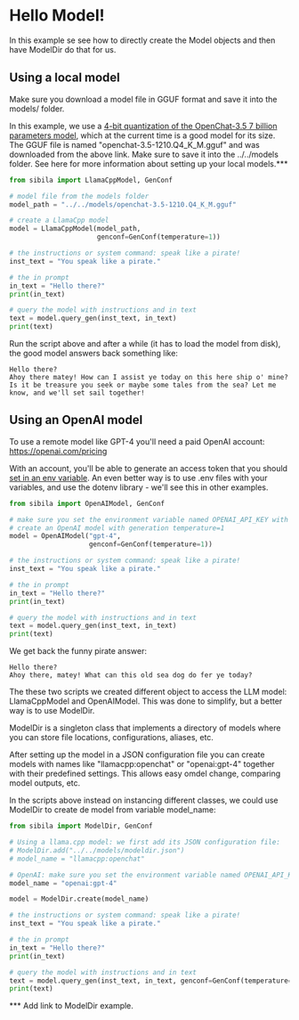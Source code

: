 # Hello Model!

In this example se see how to directly create the Model objects and then have ModelDir do that for us. 


## Using a local model

Make sure you download a model file in GGUF format and save it into the models/ folder.

In this example, we use a [4-bit quantization of the OpenChat-3.5 7 billion parameters model](https://huggingface.co/TheBloke/openchat-3.5-1210-GPTQ), which at the current time is a good model for its size. The GGUF file is named "openchat-3.5-1210.Q4_K_M.gguf" and was downloaded from the above link.
Make sure to save it into the ../../models folder. See here for more information about setting up your local models.***


``` py
from sibila import LlamaCppModel, GenConf

# model file from the models folder
model_path = "../../models/openchat-3.5-1210.Q4_K_M.gguf"

# create a LlamaCpp model
model = LlamaCppModel(model_path,
                      genconf=GenConf(temperature=1))

# the instructions or system command: speak like a pirate!
inst_text = "You speak like a pirate."

# the in prompt
in_text = "Hello there?"
print(in_text)

# query the model with instructions and in text
text = model.query_gen(inst_text, in_text)
print(text)
```

Run the script above and after a while (it has to load the model from disk), the good model answers back something like:

```
Hello there?
Ahoy there matey! How can I assist ye today on this here ship o' mine? Is it be treasure you seek or maybe some tales from the sea? Let me know, and we'll set sail together!
```


## Using an OpenAI model

To use a remote model like GPT-4 you'll need a paid OpenAI account: https://openai.com/pricing

With an account, you'll be able to generate an access token that you should [set in an env variable](../../docs/getting-started.md). An even better way is to use .env files with your variables, and use the dotenv library - we'll see this in other examples.


``` py
from sibila import OpenAIModel, GenConf

# make sure you set the environment variable named OPENAI_API_KEY with your API key.
# create an OpenAI model with generation temperature=1
model = OpenAIModel("gpt-4",
                    genconf=GenConf(temperature=1))

# the instructions or system command: speak like a pirate!
inst_text = "You speak like a pirate."

# the in prompt
in_text = "Hello there?"
print(in_text)

# query the model with instructions and in text
text = model.query_gen(inst_text, in_text)
print(text)
```


We get back the funny pirate answer:

```
Hello there?
Ahoy there, matey! What can this old sea dog do fer ye today?
```

The these two scripts we created different object to access the LLM model: LlamaCppModel and OpenAIModel. This was done to simplify, but a better way is to use ModelDir.

ModelDir is a singleton class that implements a directory of models where you can store file locations, configurations, aliases, etc.

After setting up the model in a JSON configuration file you can create models with names like "llamacpp:openchat" or "openai:gpt-4" together with their predefined settings. This allows easy omdel change, comparing model outputs, etc.

In the scripts above instead on instancing different classes, we could use ModelDir to create de model from variable model_name:

``` py
from sibila import ModelDir, GenConf

# Using a llama.cpp model: we first add its JSON configuration file:
# ModelDir.add("../../models/modeldir.json")
# model_name = "llamacpp:openchat"

# OpenAI: make sure you set the environment variable named OPENAI_API_KEY with your API key.
model_name = "openai:gpt-4"

model = ModelDir.create(model_name)

# the instructions or system command: speak like a pirate!
inst_text = "You speak like a pirate."

# the in prompt
in_text = "Hello there?"
print(in_text)

# query the model with instructions and in text
text = model.query_gen(inst_text, in_text, genconf=GenConf(temperature=1))
print(text)
```

*** Add link to ModelDir example.
